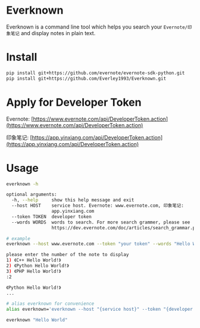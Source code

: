 # Everknown

Everknown is a command line tool which helps you search your `Evernote/印象笔记` and display notes in plain text.

# Install

```bash
pip install git+https://github.com/evernote/evernote-sdk-python.git
pip install git+https://github.com/Everley1993/Everknown.git
```

# Apply for Developer Token

Evernote: [https://www.evernote.com/api/DeveloperToken.action](https://www.evernote.com/api/DeveloperToken.action)

印象笔记: [https://app.yinxiang.com/api/DeveloperToken.action](https://app.yinxiang.com/api/DeveloperToken.action)

# Usage

```bash
everknown -h

optional arguments:
  -h, --help     show this help message and exit
  --host HOST    service host. Evernote: www.evernote.com, 印象笔记:
                 app.yinxiang.com
  --token TOKEN  developer token
  --words WORDS  words to search. For more search grammer, please see
                 https://dev.evernote.com/doc/articles/search_grammar.php

# example
everknown --host www.evernote.com --token "your token" --words "Hello World"

please enter the number of the note to display
1) 《C++ Hello World!》
2) 《Python Hello World!》
3) 《PHP Hello World!》
:2

《Python Hello World!》
...

# alias everknown for convenience
alias everknown='everknown --host "{service host}" --token "{developer token}" --words '

everknown "Hello World"
```
